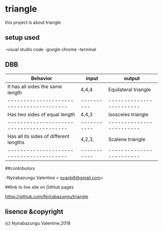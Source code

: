 # triangle

this project is about triangle

## setup used

-visual studio code
-google chrome
-terminal
 
 ## DBB
 |         Behavior                       |input     |       output            |    
 |----------------------------------------|-----------|------------------------|
 |It has all sides the same length        | 4,4,4     | Equilateral triangle   |
 |----------------------------------------|---------- |------------------------|
 |Has two sides of equal length           | 4,4,3     | Isosceles triangle     |
 |----------------------------------------|-----------|------------------------|
 |Has all its sides of different lengths  | 4,2,3,    | Scalene triangle       |
 |----------------------------------------|-----------|------------------------|
 
 ##contributors

-Nyirabazungu Valentine < nyanki6@gmail.com>

 ##link to live site on GitHub pages

  https://github.com/Nyirabazungu/triangle

## lisence &copyright

(c) Nyirabazungu Valentine,2018

